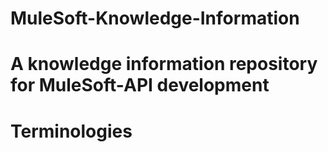 # MuleSoft-Knowledge-Information
A knowledge information repository for MuleSoft-API development
==========================================

# Terminologies
 

